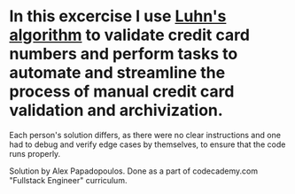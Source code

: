 # In this excercise I use [Luhn's algorithm](https://en.wikipedia.org/wiki/Luhn_algorithm) to validate credit card numbers and perform tasks to automate and streamline the process of manual credit card validation and archivization.

Each person's solution differs, as there were no clear instructions and one had to debug and verify edge cases by themselves, to ensure that the code runs properly.

Solution by Alex Papadopoulos. Done as a part of codecademy.com "Fullstack Engineer" curriculum.